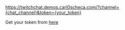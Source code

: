 https://twitchchat.demos.carl0scheca.com/?channel={chat_channel}&token={your_token}

Get your token from [here](https://id.twitch.tv/oauth2/authorize?response_type=token&client_id=gyy1g5ph81fi3ytmen3uf59oi2xgk9&scope=chat:read&redirect_uri=https://twitchchat.demos.carl0scheca.com/)
